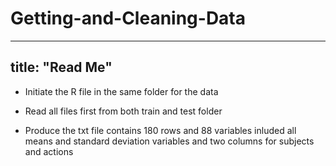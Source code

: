 Getting-and-Cleaning-Data
=========================

---
title: "Read Me"
---
* Initiate the R file in the same folder for the data

* Read all files first from both train and test folder 

* Produce the txt file contains 180 rows and 88 variables inluded all means and standard deviation variables and two columns for subjects and actions

